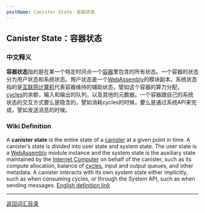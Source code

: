 ```yaml
---
postName: Canister State：容器状态
---
```

## Canister State：容器状态
### 中文释义
**容器状态**指的是在某一个特定时间点一个[容器](canisters)里包含的所有状态。一个容器的状态分为用户状态和系统状态。用户状态是一个[WebAssembly](../W/webassembly)的模块副本。系统状态指的是[互联网计算机](../I/ic)代表容器维持的辅助状态，譬如这个容器的算力分配，[cycles](cycles)的余额，输入和输出的队列，以及其他的元数据。一个容器跟自己的系统状态的交互方式要么是隐含的，譬如消耗cycles的时候，要么是通过系统API来完成，譬如发送消息的时候。
### Wiki Definition
A **canister state** is the entire state of a [canister](canisters) at a given point in time. A canister’s state is divided into user state and system state. The user state is a [WebAssembly](../W/webassembly) module instance and the system state is the auxiliary state maintained by the [Internet Computer](../I/ic) on behalf of the canister, such as its compute allocation, balance of [cycles](cycles), input and output queues, and other metadata. A canister interacts with its own system state either implicitly, such as when consuming cycles, or through the System API, such as when sending messages. [English definition link](https://wiki.internetcomputer.org/wiki/Glossary#canister_state)

---
[返回词汇目录](../glossary)